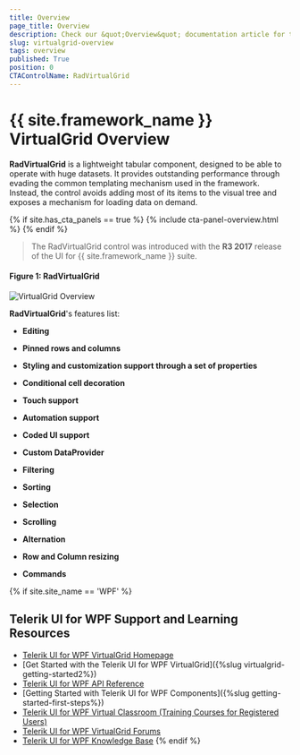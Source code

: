 ```yaml
---
title: Overview
page_title: Overview
description: Check our &quot;Overview&quot; documentation article for the RadVirtualGrid {{ site.framework_name }} control.
slug: virtualgrid-overview
tags: overview
published: True
position: 0
CTAControlName: RadVirtualGrid
---
```


# {{ site.framework_name }} VirtualGrid Overview

__RadVirtualGrid__ is a lightweight tabular component, designed to be able to operate with huge datasets. It provides outstanding performance through evading the common templating mechanism used in the framework. Instead, the control avoids adding most of its items to the visual tree and exposes a mechanism for loading data on demand. 

{% if site.has_cta_panels == true %}
{% include cta-panel-overview.html %}
{% endif %}

>The RadVirtualGrid control was introduced with the **R3 2017** release of the UI for {{ site.framework_name }} suite.

#### __Figure 1: RadVirtualGrid__ 
![VirtualGrid Overview](images/virtualgrid_overview.png)

__RadVirtualGrid__'s features list:

* __Editing__

* __Pinned rows and columns__

* __Styling and customization support through a set of properties__

* __Conditional cell decoration__

* __Touch support__

* __Automation support__

* __Coded UI support__

* __Custom DataProvider__

* __Filtering__

* __Sorting__

* __Selection__

* __Scrolling__

* __Alternation__

* __Row and Column resizing__

* __Commands__





{% if site.site_name == 'WPF' %}
## Telerik UI for WPF Support and Learning Resources

* [Telerik UI for WPF VirtualGrid Homepage](https://www.telerik.com/products/wpf/virtualgrid.aspx)
* [Get Started with the Telerik UI for WPF VirtualGrid]({%slug virtualgrid-getting-started2%})
* [Telerik UI for WPF API Reference](https://docs.telerik.com/devtools/wpf/api/)
* [Getting Started with Telerik UI for WPF Components]({%slug getting-started-first-steps%})
* [Telerik UI for WPF Virtual Classroom (Training Courses for Registered Users)](https://learn.telerik.com/learn/course/external/view/elearning/16/telerik-ui-for-wpf) 
* [Telerik UI for WPF VirtualGrid Forums](https://www.telerik.com/forums/wpf)
* [Telerik UI for WPF Knowledge Base](https://docs.telerik.com/devtools/wpf/knowledge-base)
{% endif %}

